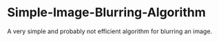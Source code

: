 # Simple-Image-Blurring-Algorithm
A very simple and probably not efficient algorithm for blurring an image.
